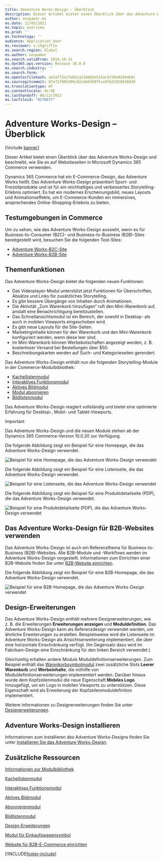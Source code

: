 ```yaml
---
title: Adventure Works-Design – Überblick
description: Dieser Artikel bietet einen Überblick über das Adventure Works-Design und beschreibt, wie Sie es auf Websiteseiten in Microsoft Dynamics 365 Commerce verwenden.
author: anupamar-ms
ms.date: 12/03/2021
ms.topic: overview
ms.prod: ''
ms.technology: ''
audience: Application User
ms.reviewer: v-chgriffin
ms.search.region: Global
ms.author: anupamar
ms.search.validFrom: 2019-10-31
ms.dyn365.ops.version: Release 10.0.8
ms.search.industry: ''
ms.search.form: ''
ms.openlocfilehash: ae2af73a17e03ca216665e515ac4739e02944b8c
ms.sourcegitcommit: 87e727005399c82cbb6509f5ce9fb33d18928d30
ms.translationtype: HT
ms.contentlocale: de-DE
ms.lasthandoff: 08/12/2022
ms.locfileid: "9278677"
---
```

# <a name="adventure-works-theme-overview"></a>Adventure Works-Design – Überblick

[!include [banner](includes/banner.md)]

Dieser Artikel bietet einen Überblick über das Adventure Works-Design und beschreibt, wie Sie es auf Websiteseiten in Microsoft Dynamics 365 Commerce verwenden.

Dynamics 365 Commerce hat ein E-Commerce-Design, das Adventure Works heißt. Das Adventure Works-Design präsentiert Sport- und Freizeitprodukte und ist für ein reichhaltiges und verbessertes Storytelling-Erlebnis optimiert. Es hat ein modernes Erscheinungsbild, neues Layouts und Animationseffekte, um E-Commerce-Kunden ein immersives, ansprechendes Online-Shopping-Erlebnis zu bieten.

## <a name="trial-environments-in-commerce"></a>Testumgebungen in Commerce

Um zu sehen, wie das Adventure Works-Design aussieht, wenn es für Business-to-Consumer (B2C)- und Business-to-Business (B2B)-Sites bereitgestellt wird, besuchen Sie die folgenden Test-Sites:

- [Adventure Works-B2C-Site](https://www.adventure-works.com/)
- [Adventure Works-B2B-Site](https://www.adventure-works.com/business)

## <a name="theme-capabilities"></a>Themenfunktionen

Das Adventure Works-Design bietet die folgenden neuen Funktionen:

- Das Videoplayer-Modul unterstützt jetzt Funktionen für Überschriften, Absätze und Links für zusätzliches Storytelling.
- Es gibt bessere Übergänge von Inhalten durch Animationen.
- Die Aktivität „Zum Warenkorb hinzufügen“ ruft den Mini-Warenkorb auf, anstatt eine Benachrichtigung bereitzustellen.
- Das Schnellansichtsmodul ist ein Bereich, der sowohl in Desktop- als auch in mobilen Viewports eingeschoben wird.
- Es gibt neue Layouts für die Site-Seiten. 
- Marketinginhalte können für den Warenkorb und den Mini-Warenkorb konfiguriert werden, wenn diese leer sind.
- Im Mini-Warenkorb können Werbebotschaften angezeigt werden, z. B. kostenloser Versand bei Bestellungen über $50.
- Beschreibungskarten werden auf Such- und Kategorieseiten gerendert.

Das Adventure Works-Design enthält nun die folgenden Storytelling-Module in der Commerce-Modulbibliothek:

- [Kachellistenmodul](tile-list-module.md)
- [Interaktives Funktionsmodul](interactive-feature-module.md)
- [Aktives Bildmodul](active-image-module.md)
- [Modul abonnieren](subscribe-module.md)
- [Bildlistenmodul](image-list-module.md)

Das Adventure Works-Design reagiert vollständig und bietet eine optimierte Erfahrung für Desktop-, Mobil- und Tablet-Viewports.

> [!IMPORTANT]
> Das Adventure Works-Design und die neuen Module stehen ab der Dynamics 365 Commerce-Version 10.0.20 zur Verfügung.

Die folgende Abbildung zeigt ein Beispiel für eine Homepage, die das Adventure Works-Design verwendet.

![Beispiel für eine Homepage, die das Adventure Works-Design verwendet](./media/aw_b2c.PNG)

Die folgende Abbildung zeigt ein Beispiel für eine Listenseite, die das Adventure Works-Design verwendet.

![Beispiel für eine Listenseite, die das Adventure Works-Design verwendet](./media/Aw_list.PNG)

Die folgende Abbildung zeigt ein Beispiel für eine Produktdetailseite (PDP), die das Adventure Works-Design verwendet.

![Beispiel für eine Produktdetailseite (PDP), die das Adventure Works-Design verwendet](./media/aw_pdp.PNG)

## <a name="use-the-adventure-works-theme-for-b2b-sites"></a>Das Adventure Works-Design für B2B-Websites verwenden

Das Adventure Works-Design ist auch ein Referenzthema für Business-to-Business (B2B)-Websites. Alle B2B-Module und -Workflows werden im Adventure Works-Design vorgestellt. Informationen zum Einrichten einer B2B-Website finden Sie unter [B2B-Website einrichten](./b2b/set-up-b2b-site.md).

Die folgende Abbildung zeigt ein Beispiel für eine B2B-Homepage, die das Adventure Works-Design verwendet.

![Beispiel für eine B2B-Homepage, die das Adventure Works-Design verwendet](./media/aw_b2b.PNG)

## <a name="theme-extensions"></a>Design-Erweiterungen

Das Adventure Works-Design enthält mehrere Designerweiterungen, wie z. B. die Erweiterungen **Erweiterungen anzeigen** und **Moduldefinition**. Das Adventure Works-Design kann als Referenzdesign verwendet werden, um ähnliche Erweiterungen zu erstellen. Beispielsweise wird die Listenseite im Adventure Works-Design als Ansichtserweiterung implementiert, die über eine horizontale Einschränkung verfügt. (Im Gegensatz dazu wird im Fabrikam-Design eine Einschränkung für den linken Bereich verwendet.)

Gleichzeitig erhalten andere Module Moduldefinitionserweiterungen. Zum Beispiel enthält das [Warenkorbsymbolmodul](cart-icon-module.md) zwei zusätzliche Slots **Leerer Warenkorb** und **Werbeinhalte**, die mithilfe von Moduldefinitionserweiterungen implementiert werden. Darüber hinaus wurde dem Kopfzeilenmodul die neue Eigenschaft **Mobiles Logo** hinzugefügt, um ein Logo in mobilen Viewports zu unterstützen. Diese Eigenschaft wird als Erweiterung der Kopfzeilenmoduldefinition implementiert.

Weitere Informationen zu Designerweiterungen finden Sie unter [Designerweiterungen](e-commerce-extensibility/theme-module-extensions.md).

## <a name="install-the-adventure-works-theme"></a>Adventure Works-Design installieren

Informationen zum Installieren des Adventure Works-Designs finden Sie unter [Installieren Sie das Adventure Works-Design](install-adventure-works.md).

## <a name="additional-resources"></a>Zusätzliche Ressourcen

[Informationen zur Modulbibliothek](starter-kit-overview.md)

[Kachellistenmodul](tile-list-module.md)

[Interaktives Funktionsmodul](interactive-feature-module.md)

[Aktives Bildmodul](active-image-module.md)

[Abonnierenmodul](subscribe-module.md)

[Bildlistenmodul](image-list-module.md)

[Design-Erweiterungen](e-commerce-extensibility/theme-module-extensions.md)

[Modul für Einkaufswagensymbol](cart-icon-module.md)

[Website für B2B-E-Commerce einrichten](./b2b/set-up-b2b-site.md)

[!INCLUDE[footer-include](../includes/footer-banner.md)]
